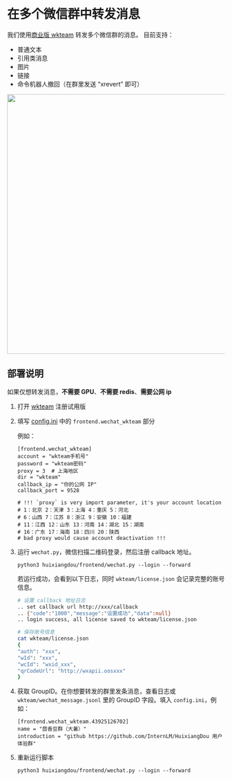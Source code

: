 # 在多个微信群中转发消息

我们使用[商业版 wkteam](http://121.229.29.88:6327) 转发多个微信群的消息。
目前支持：
- 普通文本
- 引用类消息
- 图片
- 链接
- 命令机器人撤回（在群里发送 “xrevert” 即可）

<img src="https://github.com/user-attachments/assets/9d8fd881-9477-47ec-b1b9-dd2d6935882f" width="600">

## 部署说明

如果仅想转发消息，**不需要 GPU**、**不需要 redis**、**需要公网 ip**

1. 打开 [wkteam](http://121.229.29.88:6327) 注册试用版

2. 填写 [config.ini](../../config.ini) 中的 `frontend.wechat_wkteam` 部分

    例如：
   
    ```text
    [frontend.wechat_wkteam]
    account = "wkteam手机号"
    password = "wkteam密码"
    proxy = 3  # 上海地区
    dir = "wkteam"
    callback_ip = "你的公网 IP" 
    callback_port = 9528

    # !!! `proxy` is very import parameter, it's your account location
    # 1：北京 2：天津 3：上海 4：重庆 5：河北
    # 6：山西 7：江苏 8：浙江 9：安徽 10：福建
    # 11：江西 12：山东 13：河南 14：湖北 15：湖南
    # 16：广东 17：海南 18：四川 20：陕西
    # bad proxy would cause account deactivation !!!
    ```

4. 运行 `wechat.py`，微信扫描二维码登录，然后注册 callback 地址。

   ```text
   python3 huixiangdou/frontend/wechat.py --login --forward
   ```

   若运行成功，会看到以下日志，同时 `wkteam/license.json` 会记录完整的账号信息。

    ```bash
    # 设置 callback 地址日志
    .. set callback url http://xxx/callback
    .. {"code":"1000","message":"设置成功","data":null}
    .. login success, all license saved to wkteam/license.json
    
    # 保存账号信息
    cat wkteam/license.json
    {
    "auth": "xxx",
    "wId": "xxx",
    "wcId": "wxid_xxx",
    "qrCodeUrl": "http://wxapii.oosxxx"
    }
    ```

5. 获取 GroupID。在你想要转发的群里发条消息，查看日志或 `wkteam/wechat_message.jsonl` 里的 GroupID 字段。填入 `config.ini`，例如：

    ```text
    [frontend.wechat_wkteam.43925126702]
    name = "茴香豆群（大暑）"
    introduction = "github https://github.com/InternLM/HuixiangDou 用户体验群"
    ```

6. 重新运行脚本
    ```text
    python3 huixiangdou/frontend/wechat.py --login --forward
    ```
